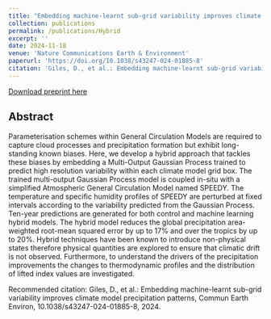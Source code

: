 ```yaml
---
title: "Embedding machine-learnt sub-grid variability improves climate model precipitation patterns"
collection: publications
permalink: /publications/Hybrid
excerpt: ''
date: 2024-11-18
venue: 'Nature Communications Earth & Environment'
paperurl: 'https://doi.org/10.1038/s43247-024-01885-8'
citation: 'Giles, D., et al.: Embedding machine-learnt sub-grid variability improves climate model precipitation patterns, 2024.'
---
```

<!-- This paper is about the number 1. The number 2 is left for future work. -->

[Download preprint here](https://doi.org/10.1038/s43247-024-01885-8)

## Abstract 
Parameterisation schemes within General Circulation Models are required to capture cloud processes and precipitation formation but exhibit long-standing known biases. Here, we develop a hybrid approach that tackles these biases by embedding a Multi-Output Gaussian Process trained to predict high resolution variability within each climate model grid box. The trained multi-output Gaussian Process model is coupled in-situ with a simplified Atmospheric General Circulation Model named SPEEDY. The temperature and specific humidity profiles of SPEEDY are perturbed at fixed intervals according to the variability predicted from the Gaussian Process. Ten-year predictions are generated for both control and machine learning hybrid models. The hybrid model reduces the global precipitation area-weighted root-mean squared error by up to 17% and over the tropics by up to 20%. Hybrid techniques have been known to introduce non-physical states therefore physical quantities are explored to ensure that climatic drift is not observed. Furthermore, to understand the drivers of the precipitation improvements the changes to thermodynamic profiles and the distribution of lifted index values are investigated.

Recommended citation: Giles, D., et al.: Embedding machine-learnt sub-grid variability improves climate model precipitation patterns, Commun Earth Environ, 10.1038/s43247-024-01885-8, 2024.
